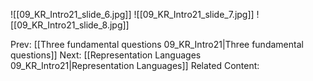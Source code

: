 ﻿

![[09_KR_Intro21_slide_6.jpg]]
![[09_KR_Intro21_slide_7.jpg]]
![[09_KR_Intro21_slide_8.jpg]]


Prev: [[Three fundamental questions 09_KR_Intro21|Three fundamental questions]]
Next: [[Representation Languages 09_KR_Intro21|Representation Languages]]
Related Content: